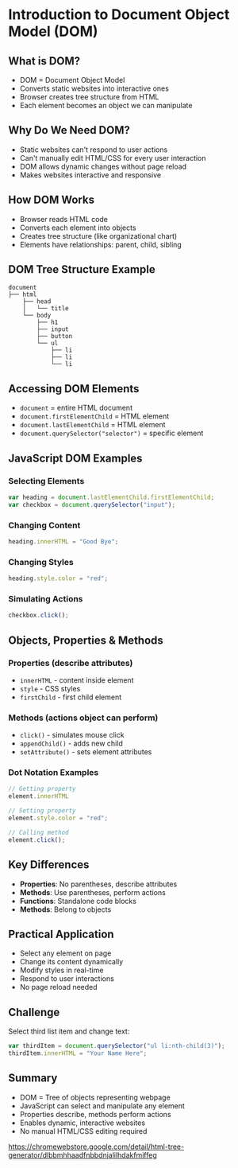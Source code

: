 # Introduction to Document Object Model (DOM)

## What is DOM?
- DOM = Document Object Model
- Converts static websites into interactive ones
- Browser creates tree structure from HTML
- Each element becomes an object we can manipulate

## Why Do We Need DOM?
- Static websites can't respond to user actions
- Can't manually edit HTML/CSS for every user interaction
- DOM allows dynamic changes without page reload
- Makes websites interactive and responsive

## How DOM Works
- Browser reads HTML code
- Converts each element into objects
- Creates tree structure (like organizational chart)
- Elements have relationships: parent, child, sibling

## DOM Tree Structure Example
```
document
├── html
    ├── head
    │   └── title
    └── body
        ├── h1
        ├── input
        ├── button
        └── ul
            ├── li
            ├── li
            └── li
```

## Accessing DOM Elements
- `document` = entire HTML document
- `document.firstElementChild` = HTML element
- `document.lastElementChild` = HTML element
- `document.querySelector("selector")` = specific element

## JavaScript DOM Examples

### Selecting Elements
```javascript
var heading = document.lastElementChild.firstElementChild;
var checkbox = document.querySelector("input");
```

### Changing Content
```javascript
heading.innerHTML = "Good Bye";
```

### Changing Styles
```javascript
heading.style.color = "red";
```

### Simulating Actions
```javascript
checkbox.click();
```

## Objects, Properties & Methods

### Properties (describe attributes)
- `innerHTML` - content inside element
- `style` - CSS styles
- `firstChild` - first child element

### Methods (actions object can perform)
- `click()` - simulates mouse click
- `appendChild()` - adds new child
- `setAttribute()` - sets element attributes

### Dot Notation Examples
```javascript
// Getting property
element.innerHTML

// Setting property
element.style.color = "red";

// Calling method
element.click();
```

## Key Differences
- **Properties**: No parentheses, describe attributes
- **Methods**: Use parentheses, perform actions
- **Functions**: Standalone code blocks
- **Methods**: Belong to objects

## Practical Application
- Select any element on page
- Change its content dynamically
- Modify styles in real-time
- Respond to user interactions
- No page reload needed

## Challenge
Select third list item and change text:
```javascript
var thirdItem = document.querySelector("ul li:nth-child(3)");
thirdItem.innerHTML = "Your Name Here";
```

## Summary
- DOM = Tree of objects representing webpage
- JavaScript can select and manipulate any element
- Properties describe, methods perform actions
- Enables dynamic, interactive websites
- No manual HTML/CSS editing required



https://chromewebstore.google.com/detail/html-tree-generator/dlbbmhhaadfnbbdnjalilhdakfmiffeg